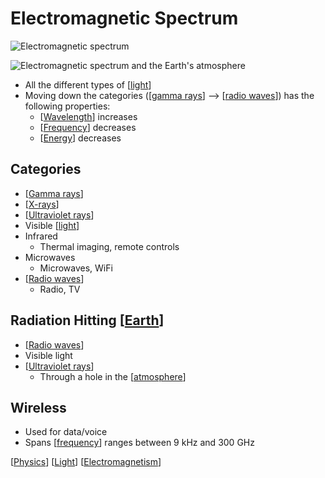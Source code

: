 # Electromagnetic Spectrum

![Electromagnetic spectrum](/assets/second-brain/2020-10-05-10-09-49.png)

![Electromagnetic spectrum and the Earth's atmosphere](/assets/second-brain/2020-10-05-13-33-30.png)

- All the different types of [[light]]
- Moving down the categories ([[gamma rays]] --> [[radio waves]]) has the following properties:
  - [[Wavelength]] increases
  - [[Frequency]] decreases
  - [[Energy]] decreases

## Categories

- [[Gamma rays]]
- [[X-rays]]
- [[Ultraviolet rays]]
- Visible [[light]]
- Infrared
  - Thermal imaging, remote controls
- Microwaves
  - Microwaves, WiFi
- [[Radio waves]]
  - Radio, TV

## Radiation Hitting [[Earth]]

- [[Radio waves]]
- Visible light
- [[Ultraviolet rays]]
  - Through a hole in the [[atmosphere]]

## Wireless

- Used for data/voice
- Spans [[frequency]] ranges between 9 kHz and 300 GHz

[[Physics]] [[Light]] [[Electromagnetism]]

[//begin]: # "Autogenerated link references for markdown compatibility"
[Light]: light "Light"
[Gamma rays]: gamma-rays "Gamma Rays"
[radio waves]: radio-waves "Radio Waves"
[Wavelength]: wavelength "Wavelength"
[Frequency]: frequency "Frequency"
[Energy]: energy "Energy"
[X-rays]: x-rays "X Rays"
[Ultraviolet rays]: ultraviolet-rays "Ultraviolet Rays"
[Radio waves]: radio-waves "Radio Waves"
[Earth]: earth "Earth 🜨"
[atmosphere]: atmosphere "Atmosphere"
[frequency]: frequency "Frequency"
[Physics]: physics "Physics"
[Electromagnetism]: electromagnetism "Electromagnetism"
[//end]: # "Autogenerated link references"